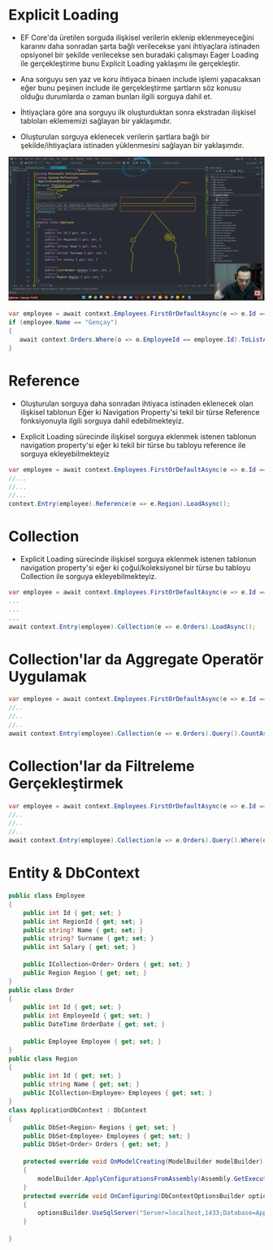 # Explicit Loading
- EF Core'da üretilen sorguda ilişkisel verilerin eklenip eklenmeyeceğini kararını daha sonradan şarta bağlı verilecekse yani ihtiyaçlara istinaden opsiyonel bir şekilde verilecekse sen buradaki çalışmayı Eager Loading ile gerçekleştirme bunu Explicit Loading yaklaşımı ile gerçekleştir.

- Ana sorguyu sen yaz ve koru ihtiyaca binaen include işlemi yapacaksan eğer bunu peşinen include ile gerçekleştirme şartların söz konusu olduğu durumlarda o zaman bunları ilgili sorguya dahil et.

- İhtiyaçlara göre ana sorguyu ilk oluşturduktan sonra ekstradan ilişkisel tabloları eklememizi sağlayan bir yaklaşımdır.

- Oluşturulan sorguya eklenecek verilerin şartlara bağlı bir şekilde/ihtiyaçlara istinaden yüklenmesini sağlayan bir yaklaşımdır.

<img src="1.png" width ="auto">

```C#
var employee = await context.Employees.FirstOrDefaultAsync(e => e.Id == 2);
if (employee.Name == "Gençay")
{
   await context.Orders.Where(o => o.EmployeeId == employee.Id).ToListAsync();
}
```
# Reference
- Oluşturulan sorguya daha sonradan ihtiyaca istinaden eklenecek olan ilişkisel tablonun Eğer ki Navigation Property'si tekil bir türse Reference fonksiyonuyla ilgili sorguya dahil edebilmekteyiz.

- Explicit Loading sürecinde ilişkisel sorguya eklenmek istenen tablonun navigation property'si eğer ki tekil bir türse bu tabloyu reference ile sorguya ekleyebilmekteyiz

```C#
var employee = await context.Employees.FirstOrDefaultAsync(e => e.Id == 2);
//...
//...
//...
context.Entry(employee).Reference(e => e.Region).LoadAsync();
```

# Collection
- Explicit Loading sürecinde ilişkisel sorguya eklenmek istenen tablonun navigation property'si eğer ki çoğul/koleksiyonel bir türse bu tabloyu Collection ile sorguya ekleyebilmekteyiz.

```C#
var employee = await context.Employees.FirstOrDefaultAsync(e => e.Id == 2);
...
...
...
await context.Entry(employee).Collection(e => e.Orders).LoadAsync();
```

# Collection'lar da Aggregate Operatör Uygulamak
```C#
var employee = await context.Employees.FirstOrDefaultAsync(e => e.Id == 2);
//..
//..
//..
await context.Entry(employee).Collection(e => e.Orders).Query().CountAsync();
```

# Collection'lar da Filtreleme Gerçekleştirmek
```C#
var employee = await context.Employees.FirstOrDefaultAsync(e => e.Id == 2);
//..
//..
//..
await context.Entry(employee).Collection(e => e.Orders).Query().Where(q=>q.OrderDate.Day == DateTime.Now.Day).ToListAsync();
```

# Entity & DbContext
```C#
public class Employee
{
    public int Id { get; set; }
    public int RegionId { get; set; }
    public string? Name { get; set; }
    public string? Surname { get; set; }
    public int Salary { get; set; }

    public ICollection<Order> Orders { get; set; }
    public Region Region { get; set; }
}
public class Order
{
    public int Id { get; set; }
    public int EmployeeId { get; set; }
    public DateTime OrderDate { get; set; }

    public Employee Employee { get; set; }
}
public class Region
{
    public int Id { get; set; }
    public string Name { get; set; }
    public ICollection<Employee> Employees { get; set; }
}
class ApplicationDbContext : DbContext
{
    public DbSet<Region> Regions { get; set; }
    public DbSet<Employee> Employees { get; set; }
    public DbSet<Order> Orders { get; set; }

    protected override void OnModelCreating(ModelBuilder modelBuilder)
    {
        modelBuilder.ApplyConfigurationsFromAssembly(Assembly.GetExecutingAssembly());
    }
    protected override void OnConfiguring(DbContextOptionsBuilder optionsBuilder)
    {
        optionsBuilder.UseSqlServer("Server=localhost,1433;Database=ApplicationDb;User ID=SA;Password=1q2w3e4r!.;");
    }

}
```